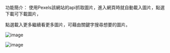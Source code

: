 功能簡介：
使用Pexels該網站的api抓取圖片，進入網頁時就自動載入圖片，點選下載可下載圖片，

點選載入更多繼續看更多圖片，可藉由關鍵字搜尋想要的圖片。




![image](https://github.com/Seofon-7/Photo-website/blob/main/demo2.gif)

![image](https://github.com/Seofon-7/Photo-website/blob/main/demo1.gif)

